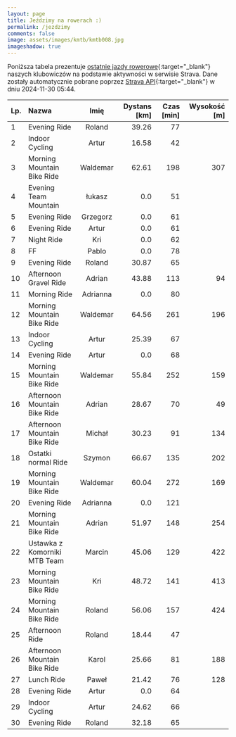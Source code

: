 ```yaml
---
layout: page
title: Jeździmy na rowerach :)
permalink: /jezdzimy
comments: false
image: assets/images/kmtb/kmtb008.jpg
imageshadow: true
---
```


Poniższa tabela prezentuje [ostatnie jazdy rowerowe](https://www.strava.com/clubs/336381){:target="_blank"} naszych klubowiczów na podstawie aktywności w serwisie Strava. Dane zostały automatycznie pobrane poprzez [Strava API](https://developers.strava.com/docs/reference/#api-Clubs-getClubActivitiesById){:target="_blank"} w dniu 2024-11-30 05:44.

Lp. | Nazwa | Imię | Dystans [km] | Czas [min] | Wysokość [m]
:--- | :--- | :---: | ---: | ---: | ---:
1|Evening Ride|Roland|39.26|77|
2|Indoor Cycling|Artur|16.58|42|
3|Morning Mountain Bike Ride|Waldemar|62.61|198|307
4|Evening Team Mountain|łukasz|0.0|51|
5|Evening Ride|Grzegorz|0.0|61|
6|Evening Ride|Artur|0.0|61|
7|Night Ride|Kri|0.0|62|
8|FF|Pablo|0.0|78|
9|Evening Ride|Roland|30.87|65|
10|Afternoon Gravel Ride|Adrian|43.88|113|94
11|Morning Ride|Adrianna|0.0|80|
12|Morning Mountain Bike Ride|Waldemar|64.56|261|196
13|Indoor Cycling|Artur|25.39|67|
14|Evening Ride|Artur|0.0|68|
15|Morning Mountain Bike Ride|Waldemar|55.84|252|159
16|Afternoon Mountain Bike Ride|Adrian|28.67|70|49
17|Afternoon Mountain Bike Ride|Michał|30.23|91|134
18|Ostatki normal Ride|Szymon|66.67|135|202
19|Morning Mountain Bike Ride|Waldemar|60.04|272|169
20|Evening Ride|Adrianna|0.0|121|
21|Morning Mountain Bike Ride|Adrian|51.97|148|254
22|Ustawka z Komorniki MTB Team|Marcin|45.06|129|422
23|Morning Mountain Bike Ride|Kri|48.72|141|413
24|Morning Mountain Bike Ride|Roland|56.06|157|424
25|Afternoon Ride|Roland|18.44|47|
26|Afternoon Mountain Bike Ride|Karol|25.66|81|188
27|Lunch Ride|Paweł|21.42|76|128
28|Evening Ride|Artur|0.0|64|
29|Indoor Cycling|Artur|24.62|66|
30|Evening Ride|Roland|32.18|65|
